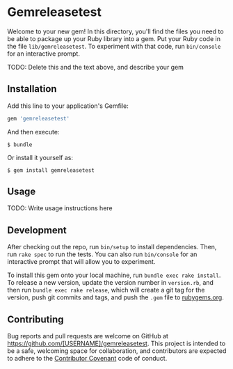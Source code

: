 # Gemreleasetest

Welcome to your new gem! In this directory, you'll find the files you need to be able to package up your Ruby library into a gem. Put your Ruby code in the file `lib/gemreleasetest`. To experiment with that code, run `bin/console` for an interactive prompt.

TODO: Delete this and the text above, and describe your gem

## Installation

Add this line to your application's Gemfile:

```ruby
gem 'gemreleasetest'
```

And then execute:

    $ bundle

Or install it yourself as:

    $ gem install gemreleasetest

## Usage

TODO: Write usage instructions here

## Development

After checking out the repo, run `bin/setup` to install dependencies. Then, run `rake spec` to run the tests. You can also run `bin/console` for an interactive prompt that will allow you to experiment.

To install this gem onto your local machine, run `bundle exec rake install`. To release a new version, update the version number in `version.rb`, and then run `bundle exec rake release`, which will create a git tag for the version, push git commits and tags, and push the `.gem` file to [rubygems.org](https://rubygems.org).

## Contributing

Bug reports and pull requests are welcome on GitHub at https://github.com/[USERNAME]/gemreleasetest. This project is intended to be a safe, welcoming space for collaboration, and contributors are expected to adhere to the [Contributor Covenant](http://contributor-covenant.org) code of conduct.

